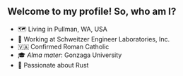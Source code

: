 ## Welcome to my profile! So, who am I?

- 🗺️  Living in Pullman, WA, USA
- 🔌 Working at Schweitzer Engineer Laboratories, Inc.
- 🇻🇦 Confirmed Roman Catholic
- 🎓 _Alma mater_: Gonzaga University
- 🦀 Passionate about Rust
